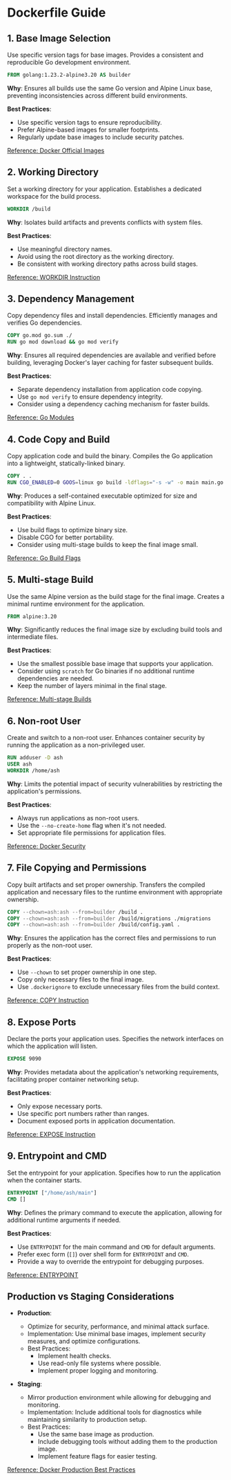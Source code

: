 # Dockerfile Guide

## 1. Base Image Selection

Use specific version tags for base images. Provides a consistent and reproducible Go development environment.
```dockerfile
FROM golang:1.23.2-alpine3.20 AS builder
```
**Why**: Ensures all builds use the same Go version and Alpine Linux base, preventing inconsistencies across different build environments.

**Best Practices**:
- Use specific version tags to ensure reproducibility.
- Prefer Alpine-based images for smaller footprints.
- Regularly update base images to include security patches.

[Reference: Docker Official Images](https://docs.docker.com/develop/develop-images/baseimages/)

## 2. Working Directory

Set a working directory for your application. Establishes a dedicated workspace for the build process.
```dockerfile
WORKDIR /build
```
**Why**: Isolates build artifacts and prevents conflicts with system files.

**Best Practices**:
- Use meaningful directory names.
- Avoid using the root directory as the working directory.
- Be consistent with working directory paths across build stages.

[Reference: WORKDIR Instruction](https://docs.docker.com/engine/reference/builder/#workdir)

## 3. Dependency Management

Copy dependency files and install dependencies. Efficiently manages and verifies Go dependencies.
```dockerfile
COPY go.mod go.sum ./
RUN go mod download && go mod verify
```
**Why**: Ensures all required dependencies are available and verified before building, leveraging Docker's layer caching for faster subsequent builds.

**Best Practices**:
- Separate dependency installation from application code copying.
- Use `go mod verify` to ensure dependency integrity.
- Consider using a dependency caching mechanism for faster builds.

[Reference: Go Modules](https://go.dev/ref/mod#go-mod-verify)

## 4. Code Copy and Build

Copy application code and build the binary. Compiles the Go application into a lightweight, statically-linked binary.
```dockerfile
COPY . .
RUN CGO_ENABLED=0 GOOS=linux go build -ldflags="-s -w" -o main main.go
```
**Why**: Produces a self-contained executable optimized for size and compatibility with Alpine Linux.

**Best Practices**:
- Use build flags to optimize binary size.
- Disable CGO for better portability.
- Consider using multi-stage builds to keep the final image small.

[Reference: Go Build Flags](https://golang.org/cmd/go/#hdr-Compile_packages_and_dependencies)

## 5. Multi-stage Build

Use the same Alpine version as the build stage for the final image. Creates a minimal runtime environment for the application.
```dockerfile
FROM alpine:3.20
```
**Why**: Significantly reduces the final image size by excluding build tools and intermediate files.

**Best Practices**:
- Use the smallest possible base image that supports your application.
- Consider using `scratch` for Go binaries if no additional runtime dependencies are needed.
- Keep the number of layers minimal in the final stage.

[Reference: Multi-stage Builds](https://docs.docker.com/develop/develop-images/multistage-build/)

## 6. Non-root User

Create and switch to a non-root user. Enhances container security by running the application as a non-privileged user.
```dockerfile
RUN adduser -D ash
USER ash
WORKDIR /home/ash
```
**Why**: Limits the potential impact of security vulnerabilities by restricting the application's permissions.

**Best Practices**:
- Always run applications as non-root users.
- Use the `--no-create-home` flag when it's not needed.
- Set appropriate file permissions for application files.

[Reference: Docker Security](https://docs.docker.com/engine/security/security/#linux-kernel-capabilities)

## 7. File Copying and Permissions

Copy built artifacts and set proper ownership. Transfers the compiled application and necessary files to the runtime environment with appropriate ownership.
```dockerfile
COPY --chown=ash:ash --from=builder /build .
COPY --chown=ash:ash --from=builder /build/migrations ./migrations
COPY --chown=ash:ash --from=builder /build/config.yaml .
```
**Why**: Ensures the application has the correct files and permissions to run properly as the non-root user.

**Best Practices**:
- Use `--chown` to set proper ownership in one step.
- Copy only necessary files to the final image.
- Use `.dockerignore` to exclude unnecessary files from the build context.

[Reference: COPY Instruction](https://docs.docker.com/engine/reference/builder/#copy)

## 8. Expose Ports

Declare the ports your application uses. Specifies the network interfaces on which the application will listen.
```dockerfile
EXPOSE 9090
```
**Why**: Provides metadata about the application's networking requirements, facilitating proper container networking setup.

**Best Practices**:
- Only expose necessary ports.
- Use specific port numbers rather than ranges.
- Document exposed ports in application documentation.

[Reference: EXPOSE Instruction](https://docs.docker.com/engine/reference/builder/#expose)

## 9. Entrypoint and CMD

Set the entrypoint for your application. Specifies how to run the application when the container starts.
```dockerfile
ENTRYPOINT ["/home/ash/main"]
CMD []
```
**Why**: Defines the primary command to execute the application, allowing for additional runtime arguments if needed.

**Best Practices**:
- Use `ENTRYPOINT` for the main command and `CMD` for default arguments.
- Prefer exec form (`[]`) over shell form for `ENTRYPOINT` and `CMD`.
- Provide a way to override the entrypoint for debugging purposes.

[Reference: ENTRYPOINT](https://docs.docker.com/engine/reference/builder/#entrypoint)

## Production vs Staging Considerations

- **Production**:
  - Optimize for security, performance, and minimal attack surface.
  - Implementation: Use minimal base images, implement security measures, and optimize configurations.
  - Best Practices:
    - Implement health checks.
    - Use read-only file systems where possible.
    - Implement proper logging and monitoring.

- **Staging**:
  - Mirror production environment while allowing for debugging and monitoring.
  - Implementation: Include additional tools for diagnostics while maintaining similarity to production setup.
  - Best Practices:
    - Use the same base image as production.
    - Include debugging tools without adding them to the production image.
    - Implement feature flags for easier testing.

[Reference: Docker Production Best Practices](https://docs.docker.com/develop/dev-best-practices/)
